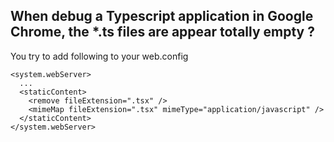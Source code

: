 When debug a Typescript application in Google Chrome, the *.ts files are appear totally empty ?
---

You try to add following to your web.config

	<system.webServer>
	  ...
	  <staticContent>
	    <remove fileExtension=".tsx" />
	    <mimeMap fileExtension=".tsx" mimeType="application/javascript" />
	  </staticContent>
	</system.webServer>

